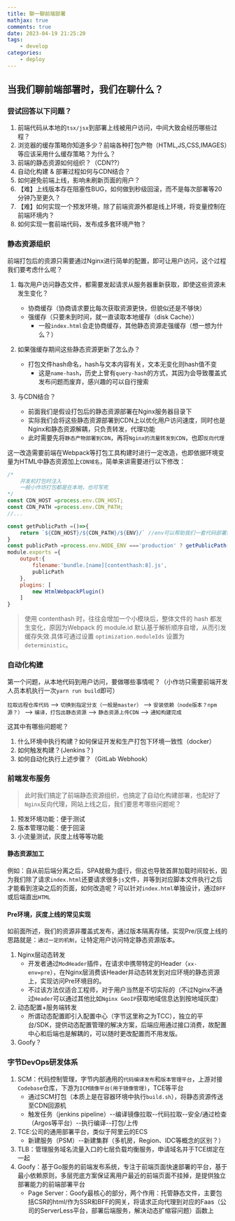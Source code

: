 ```yaml
---
title: 聊一聊前端部署
mathjax: true
comments: true
date: 2023-04-19 21:25:20
tags:
    - develop
categories:
    - deploy
---
```

## 当我们聊前端部署时，我们在聊什么？

### 尝试回答以下问题？

1. 前端代码从本地的`tsx/jsx`到部署上线被用户访问，中间大致会经历哪些过程？
2. 浏览器的缓存策略你知道多少？前端各种打包产物（HTML,JS,CSS,IMAGES）等应该采用什么缓存策略？为什么？
3. 前端的静态资源如何组织？（CDN??）
4. 自动化构建 & 部署过程如何与CDN结合？
5. 如何避免前端上线，影响未刷新页面的用户？ 
6. 【难】上线版本存在阻塞性BUG，如何做到秒级回滚，而不是每次部署等20分钟乃至更久？
7. 【难】如何实现一个预发环境，除了前端资源外都是线上环境，将变量控制在前端环境内？
8. 如何实现一套前端代码，发布成多套环境产物？

### 静态资源组织

前端打包后的资源只需要通过Nginx进行简单的配置，即可让用户访问，这个过程我们要考虑什么呢？

1. 每次用户访问静态文件，都需要发起请求从服务器重新获取，即使这些资源未发生变化？
    - 协商缓存（协商请求要比每次获取资源更快，但貌似还是不够快）
    - 强缓存（只要未到时间，就一直读取本地缓存（disk Cache））
        - 一般`index.html`会走协商缓存，其他静态资源走强缓存（想一想为什么？）

2. 如果强缓存期间这些静态资源更新了怎么办？
    - 打包文件hash命名，hash与文本内容有关，文本无变化则hash值不变
        - 这是`name-hash`，历史上曾有`query-hash`的方式，其因为会导致覆盖式发布问题而废弃，感兴趣的可以自行搜索

3. 与CDN结合？
    - 前面我们是假设打包后的静态资源部署在Nginx服务器目录下
    - 实际我们会将这些静态资源部署到CDN上以优化用户访问速度，同时也是Nginx和静态资源解耦，只负责转发，代理功能
    - 此时需要先将`静态产物部署到CDN`，再将`Nginx的流量转发到CDN`，也即`反向代理`

这一改造需要前端在Webpack等打包工具构建时进行一定改造，也即依据环境变量为HTML中静态资源加上`CDN域名`，简单来讲需要进行以下修改：

```javascript
/*
    开发机打包时注入
    一般小作坊打包都是在本地，也可写死
*/
const CDN_HOST =process.env.CDN_HOST;
const CDN_PATH =process.env.CDN_PATH;
//...

const getPublicPath =()=>{
    return `${CDN_HOST}/${CDN_PATH}/${ENV}/` //env可以帮助我们一套代码部署到多套前端环境：prod/env
}
const publicPath =process.env.NODE_ENV ==='production' ? getPublicPath() : '.';
module.exports ={
    output:{
        filename:'bundle.[name][contenthash:8].js',
        publicPath
    },
    plugins: [
        new HtmlWebpackPlugin()
    ]
}
```
> 使用 contenthash 时，往往会增加一个小模块后，整体文件的 hash 都发生变化，原因为Webpack 的 module.id 默认基于解析顺序自增，从而引发缓存失效.具体可通过设置 `optimization.moduleIds` 设置为 `deterministic`。

### 自动化构建

第一个问题，从本地代码到用户访问，要做哪些事情呢？（小作坊只需要前端开发人员本机执行一次`yarn run build`即可）

`拉取远程仓库代码` --> `切换到指定分支（一般是master）` --> `安装依赖（node版本？npm源？）` --> `编译，打包出静态资源` --> `静态资源上传CDN` --> `通知构建完成`

这其中有哪些问题呢？

1. 什么环境中执行构建？如何保证开发和生产打包下环境一致性（docker）
2. 如何触发构建？(Jenkins？)
3. 如何自动化执行上述步骤？（GitLab Webhook）

### 前端发布服务

> 此时我们搞定了前端静态资源组织，也搞定了自动化构建部署，也配好了`Nginx`反向代理，网站上线之后，我们要思考哪些问题呢？

1. 预发环境功能：便于测试
2. 版本管理功能：便于回滚
3. 小流量测试，灰度上线等等功能

#### 静态资源加工

例如：自从前后端分离之后，SPA就极为盛行，但这也导致首屏加载时间较长，因为我们除了请求`index.html`还要请求很多`js`文件，并等到对应脚本文件执行之后才能看到渲染之后的页面，如何改造呢？可以针对`index.html`单独设计，通过`BFF`或后端直出`HTML`

#### Pre环境，灰度上线的常见实现

如前面所述，我们的资源非覆盖式发布，通过版本隔离存储，实现Pre/灰度上线的思路就是：`通过一定的机制`，让特定用户访问特定静态资源版本。

1. Nginx层动态转发
    - 开发者通过`ModHeader`插件，在请求中携带特定的Header（`xx-env=pre`），在Nginx层消费该Header并动态转发到对应环境的静态资源上，实现访问Pre环境目的。
    - 不过该方法仅适合工程师，对于用户当然是不切实际的（不过Nginx不通过`Header`可以通过其他比如`Nginx GeoIP`获取地域信息达到按地域灰度）
2. 动态配置+服务端转发
    - 所谓动态配置即引入配置中心（字节这里称之为TCC），独立的平台/SDK，提供动态配置管理的解决方案，后端应用通过接口消费，故配置中心和后端也是解耦的，可以随时更改配置而不用发版。
3. Goofy？

### 字节DevOps研发体系

1. SCM：代码控制管理，字节内部通用的`代码编译发布`和`版本管理平台`，上游对接`Codebase`仓库，下游为`ICM镜像平台(用于镜像管理)`，TCE等平台
    - 通过SCM打包（本质上是在容器环境中执行`build.sh`），将静态资源传送至CDN回源机
    - 触发任务（jenkins pipeline）--编译镜像拉取--代码拉取--安全/通过检查（Argos等平台）--执行编译--打包/上传
2. TCE:公司的通用部署平台，类似于阿里云的ECS
    - 新建服务（PSM）--新建集群（多机房，Region、IDC等概念的区别？）
3. TLB：管理服务域名流量入口的七层负载均衡服务，申请域名并于TCE绑定在一起
4. Goofy：基于Go服务的前端发布系统，专注于前端页面快速部署的平台，基于最小依赖原则，多层兜底方案保证离用户最近的前端页面不挂掉，是提供独立部署能力的前端部署平台
    - Page Server：Goofy最核心的部分，两个作用：托管静态文件，主要包括CSR的html/作为SSR和BFF的网关，将请求正向代理到对应的Faas（公司的ServerLess平台，部署后端服务，解决动态扩缩容问题）函数上
